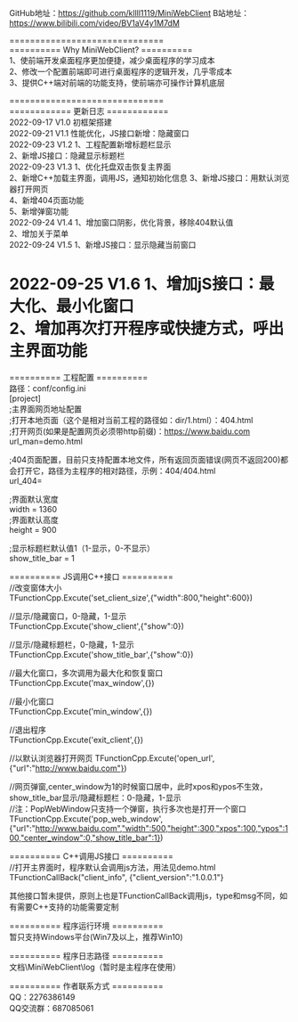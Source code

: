 GitHub地址：https://github.com/kllll1119/MiniWebClient
B站地址：https://www.bilibili.com/video/BV1aV4y1M7dM  

==============================  
========== Why MiniWebClient? ==========  
1、使前端开发桌面程序更加便捷，减少桌面程序的学习成本  
2、修改一个配置前端即可进行桌面程序的逻辑开发，几乎零成本  
3、提供C++端对前端的功能支持，使前端亦可操作计算机底层  


==============================  
============ 更新日志 ============  
2022-09-17    V1.0    初框架搭建  
2022-09-21    V1.1    性能优化，JS接口新增：隐藏窗口  
2022-09-23    V1.2    1、工程配置新增标题栏显示  
                      2、新增JS接口：隐藏显示标题栏  
2022-09-23    V1.3    1、优化托盘双击恢复主界面  
                      2、新增C++加载主界面，调用JS，通知初始化信息	
                      3、新增JS接口：用默认浏览器打开网页  
                      4、新增404页面功能  
                      5、新增弹窗功能  
2022-09-24    V1.4    1、增加窗口阴影，优化背景，移除404默认值  
                      2、增加关于菜单  
2022-09-24    V1.5    1、新增JS接口：显示隐藏当前窗口  

2022-09-25    V1.6    1、增加jS接口：最大化、最小化窗口  
                      2、增加再次打开程序或快捷方式，呼出主界面功能  
==============================  


========== 工程配置 ==========  
路径：conf/config.ini  
[project]  
;主界面网页地址配置  
;打开本地页面（这个是相对当前工程的路径如：dir/1.html）：404.html  
;打开网页(如果是配置网页必须带http前缀)：https://www.baidu.com  
url_man=demo.html  
  
;404页面配置，目前只支持配置本地文件，所有返回页面错误(网页不返回200)都会打开它，路径为主程序的相对路径，示例：404/404.html  
url_404=  
  
;界面默认宽度  
width = 1360  
;界面默认高度  
height = 900  
  
;显示标题栏默认值1（1-显示，0-不显示）  
show_title_bar = 1  


========== JS调用C++接口 ==========  
//改变窗体大小  
TFunctionCpp.Excute('set_client_size',{"width":800,"height":600})  
  
//显示/隐藏窗口，0-隐藏，1-显示  
TFunctionCpp.Excute('show_client',{"show":0})  
  
//显示/隐藏标题栏，0-隐藏，1-显示  
TFunctionCpp.Excute('show_title_bar',{"show":0})  
  
//最大化窗口，多次调用为最大化和恢复窗口  
TFunctionCpp.Excute('max_window',{})  
  
//最小化窗口  
TFunctionCpp.Excute('min_window',{})  
  
//退出程序  
TFunctionCpp.Excute('exit_client',{})  
  
//以默认浏览器打开网页
TFunctionCpp.Excute('open_url',{"url":"http://www.baidu.com"})  
  
//网页弹窗,center_window为1的时候窗口居中，此时xpos和ypos不生效，show_title_bar显示/隐藏标题栏：0-隐藏，1-显示  
//注：PopWebWindow只支持一个弹窗，执行多次也是打开一个窗口  
TFunctionCpp.Excute('pop_web_window',{"url":"http://www.baidu.com","width":500,"height":300,"xpos":100,"ypos":100,"center_window":0,"show_title_bar":1})  
  

========== C++调用JS接口 ==========  
//打开主界面时，程序默认会调用js方法，用法见demo.html  
TFunctionCallBack("client_info", {"client_version":"1.0.0.1"}  

其他接口暂未提供，原则上也是TFunctionCallBack调用js，type和msg不同，如有需要C++支持的功能需要定制  
  

========== 程序运行环境 ==========  
暂只支持Windows平台(Win7及以上，推荐Win10)

  
========== 程序日志路径 ==========  
文档\MiniWebClient\log（暂时是主程序在使用）  


========== 作者联系方式 ==========  
QQ：2276386149  
QQ交流群：687085061  

